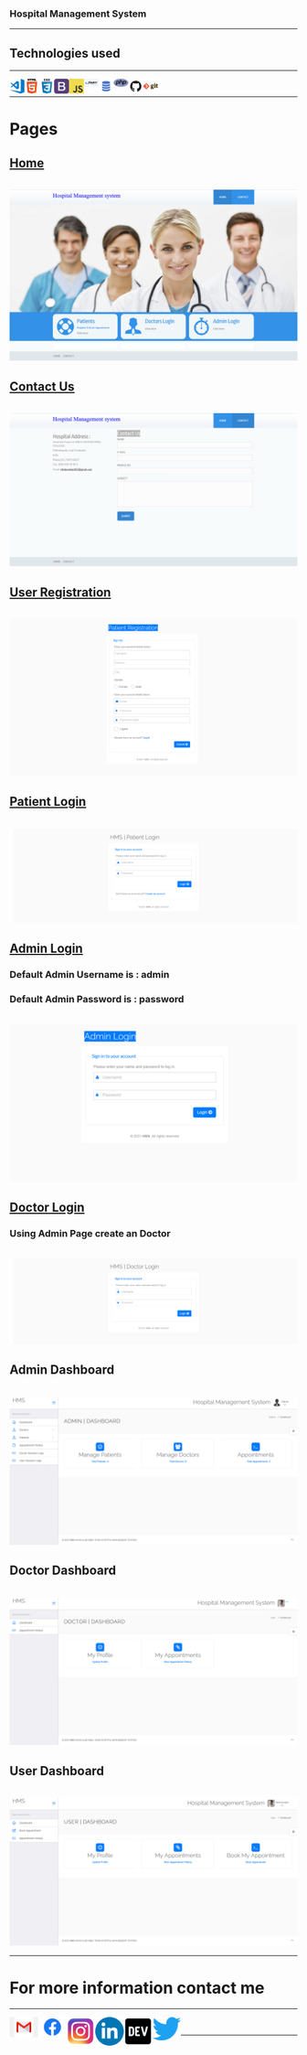 ### Hospital Management System

---

## Technologies used 

---

<img align="left" alt="Visual Studio Code" width="26px" src="./readmehelper/visual-studio-code.png" />
<img align="left" alt="HTML5" width="26px" src="./readmehelper/html.png"/>
<img align="left" alt="CSS3" width="26px" src="./readmehelper/css.png" />
<img align="left" alt="bootstap" width="26px" src="readmehelper/bootstrap.png" />
<img align="left" alt="JavaScript" width="26px" src="./readmehelper/javascript.png" />
<img align="left" alt="JavaScript" width="26px" src="./readmehelper/jquery.png" />
<img align="left" alt="SQL" width="26px" src="./readmehelper/sql.png" />
<img align="left" alt="SQL" width="26px" src="./readmehelper/php.png" />
<img align="left" alt="GitHub" width="26px" src="./readmehelper/github.png" />
<img align="left" alt="Git" width="26px" src="./readmehelper/git.png" />

<br>

--- 

#  Pages

## <a href="http://hackclubhms.42web.io/" target="_blank" >Home</a>

<br>

<img  alt="Home"  src="./readmehelper/home.png" />

<br>

## <a href="http://hackclubhms.42web.io/contact.php" target="_blank" >Contact Us</a>

<br>

<img  alt="Home"  src="./readmehelper/Contact.png" />

<br>

## <a href="http://hackclubhms.42web.io/hms/registration.php" target="_blank" >User Registration</a>

<br>

<img  alt="User Registration"  src="./readmehelper/UserRegistration.png" />

<br>

## <a href="http://hackclubhms.42web.io/hms/user-login.php" target="_blank" >Patient Login</a>

<br>

<img  alt="Patient Login"  src="./readmehelper/PatientLogin.png" />

<br>
 
## <a href="http://hackclubhms.42web.io/hms/admin/" target="_blank" >Admin Login</a>

### Default Admin Username is : admin
### Default Admin Password is : password

<br>

<img  alt="Admin Login"  src="./readmehelper/AdminLogin.png" />

<br>

## <a href="http://hackclubhms.42web.io/hms/doctor/" target="_blank" >Doctor Login</a>

### Using Admin Page create an Doctor

<br>

<img  alt="Doctor Login"  src="./readmehelper/DoctorLogin.png" />

<br>

## Admin Dashboard

<br>

<img  alt="Admin Dashboard"  src="./readmehelper/AdminDashboard.png" />

<br>

## Doctor Dashboard

<br>

<img  alt="Doctor Dashboard"  src="./readmehelper/DoctorDashboard.png" />

<br>

## User Dashboard

<br>

<img  alt="Doctor Dashboard"  src="./readmehelper/UserDashboard.png" />

<br>



---

# For more information contact me

---

<a href="mailto:itsmeabjs@gmail.com">
<img align="left" alt="Gmail" width="50px" src="./readmehelper/gmail.png" />
</a>

<a href="https://www.facebook.com/itsmeabjs.me/" target="_blank" rel="noopener noreferrer">
    <img align="left" alt="Facebook" width="50px" src="./readmehelper/fb.png" />
</a>
<a href="https://www.instagram.com/itsmeabjs/" target="_blank" rel="noopener noreferrer">
    <img align="left" alt="Instagram" width="50px" src="./readmehelper/instagram.png" />
</a>
<a href="https://www.linkedin.com/in/itsmeabjs/" target="_blank" rel="noopener noreferrer">
    <img align="left" alt="linkedin" width="50px" src="./readmehelper/linkedin.png" />
</a>
<a href="https://dev.to/abjs/" target="_blank" rel="noopener noreferrer">
    <img align="left" alt="linkedin" width="50px" src="./readmehelper/Dev.png" />
</a>
<a href="https://twitter.com/itsmeabjs/" target="_blank" rel="noopener noreferrer">
    <img align="left" alt="Twitter" width="50px" src="./readmehelper/twitter.png" />
</a>

<br>


---